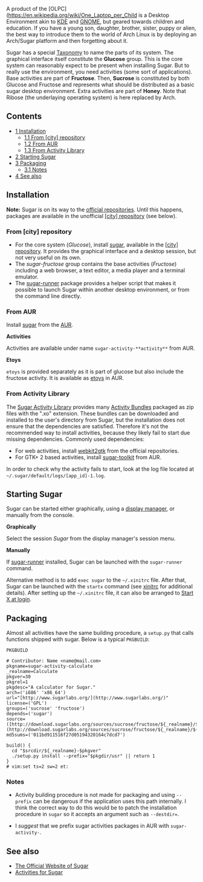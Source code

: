 A product of the [OLPC](https://en.wikipedia.org/wiki/One_Laptop_per_Child is a Desktop Environment akin to [KDE](/index.php/KDE "KDE") and [GNOME](/index.php/GNOME "GNOME"), but geared towards children and education. If you have a young son, daughter, brother, sister, puppy or alien, the best way to introduce them to the world of Arch Linux is by deploying an Arch/Sugar platform and then forgetting about it.

Sugar has a special [Taxonomy](http://wiki.sugarlabs.org/go/Taxonomy) to name the parts of its system. The graphical interface itself constitute the **Glucose** group. This is the core system can reasonably expect to be present when installing Sugar. But to really use the environment, you need activities (some sort of applications). Base activities are part of **Fructose**. Then, **Sucrose** is constituted by both Glucose and Fructose and represents what should be distributed as a basic sugar desktop environment. Extra activities are part of **Honey**. Note that Ribose (the underlaying operating system) is here replaced by Arch.

## Contents

*   [1 Installation](#Installation)
    *   [1.1 From [city] repository](#From_.5Bcity.5D_repository)
    *   [1.2 From AUR](#From_AUR)
    *   [1.3 From Activity Library](#From_Activity_Library)
*   [2 Starting Sugar](#Starting_Sugar)
*   [3 Packaging](#Packaging)
    *   [3.1 Notes](#Notes)
*   [4 See also](#See_also)

## Installation

**Note:** Sugar is on its way to the [official repositories](/index.php/Official_repositories "Official repositories"). Until this happens, packages are available in the unofficial [[city] repository](http://pkgbuild.com/~bgyorgy/city.html) (see below).

### From [city] repository

*   For the core system (*Glucose*), install [sugar](https://aur.archlinux.org/packages/sugar/), available in the [[city] repository](http://pkgbuild.com/~bgyorgy/city.html). It provides the graphical interface and a desktop session, but not very useful on its own.
*   The *sugar-fructose* group contains the base activities (*Fructose*) including a web browser, a text editor, a media player and a terminal emulator.
*   The [sugar-runner](https://aur.archlinux.org/packages/sugar-runner/) package provides a helper script that makes it possible to launch Sugar within another desktop environment, or from the command line directly.

### From AUR

Install [sugar](https://aur.archlinux.org/packages/sugar/) from the [AUR](/index.php/AUR "AUR").

**Activities**

Activities are available under name `sugar-activity-**activity**` from AUR.

**Etoys**

`etoys` is provided separately as it is part of glucose but also include the fructose activity. It is available as [etoys](https://aur.archlinux.org/packages/etoys/) in AUR.

### From Activity Library

The [Sugar Activity Library](http://wiki.sugarlabs.org/go/Activity_Library) provides many [Activity Bundles](http://wiki.sugarlabs.org/go/Development_Team/Almanac/Activity_Bundles) packaged as zip files with the ".xo" extension. These bundles can be downloaded and installed to the user's directory from Sugar, but the installation does not ensure that the dependencies are satisfied. Therefore it's not the recommended way to install activities, because they likely fail to start due missing dependencies. Commonly used dependencies:

*   For web activities, install [webkit2gtk](https://www.archlinux.org/packages/?name=webkit2gtk) from the official repositories.
*   For GTK+ 2 based activities, install [sugar-toolkit](https://aur.archlinux.org/packages/sugar-toolkit/) from AUR.

In order to check why the activity fails to start, look at the log file located at `~/.sugar/default/logs/[app_id]-1.log`.

## Starting Sugar

Sugar can be started either graphically, using a [display manager](/index.php/Display_manager "Display manager"), or manually from the console.

**Graphically**

Select the session *Sugar* from the display manager's session menu.

**Manually**

If [sugar-runner](https://aur.archlinux.org/packages/sugar-runner/) installed, Sugar can be launched with the `sugar-runner` command.

Alternative method is to add `exec sugar` to the `~/.xinitrc` file. After that, Sugar can be launched with the `startx` command (see [xinitrc](/index.php/Xinitrc "Xinitrc") for additional details). After setting up the `~/.xinitrc` file, it can also be arranged to [Start X at login](/index.php/Start_X_at_login "Start X at login").

## Packaging

Almost all activities have the same building procedure, a `setup.py` that calls functions shipped with sugar. Below is a typical `PKGBUILD`:

 `PKGBUILD` 
```
# Contributor: Name <name@mail.com>
pkgname=sugar-activity-calculate
_realname=Calculate
pkgver=30
pkgrel=1
pkgdesc="A calculator for Sugar."
arch=('i686' 'x86_64')
url="[http://www.sugarlabs.org/](http://www.sugarlabs.org/)"
license=('GPL')
groups=('sucrose' 'fructose')
depends=('sugar')
source=([http://download.sugarlabs.org/sources/sucrose/fructose/${_realname}/${_realname}-$pkgver.tar.bz2](http://download.sugarlabs.org/sources/sucrose/fructose/${_realname}/${_realname}-$pkgver.tar.bz2))
md5sums=('011bd911516f27d05194320164c7dcd7')

build() {
  cd "$srcdir/${_realname}-$pkgver"
  ./setup.py install --prefix="$pkgdir/usr" || return 1
}
# vim:set ts=2 sw=2 et:
```

### Notes

*   Activity building procedure is not made for packaging and using `--prefix` can be dangerous if the application uses this path internally. I think the correct way to do this would be to patch the installation procedure in `sugar` so it accepts an argument such as `--destdir=`.

*   I *suggest* that we prefix sugar activities packages in AUR with `sugar-activity-`.

## See also

*   [The Official Website of Sugar](http://sugarlabs.org/)
*   [Activities for Sugar](http://activities.sugarlabs.org/)